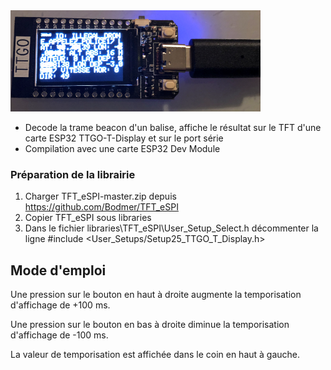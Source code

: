 <img width = "400" src="TTGOCapture1.png" />

* Decode la trame beacon d'un balise, affiche le résultat sur le TFT d'une carte ESP32 TTGO-T-Display et sur le port série 
* Compilation avec une carte ESP32 Dev Module

### Préparation de la librairie

  1. Charger TFT_eSPI-master.zip depuis https://github.com/Bodmer/TFT_eSPI
  2. Copier TFT_eSPI sous libraries
  3. Dans le fichier libraries\TFT_eSPI\User_Setup_Select.h décommenter la ligne #include <User_Setups/Setup25_TTGO_T_Display.h>

## Mode d'emploi

Une pression sur le bouton en haut à droite augmente la temporisation d'affichage de +100 ms.

Une pression sur le bouton en bas à droite diminue la temporisation d'affichage de -100 ms.

La valeur de temporisation est affichée dans le coin en haut à gauche.
